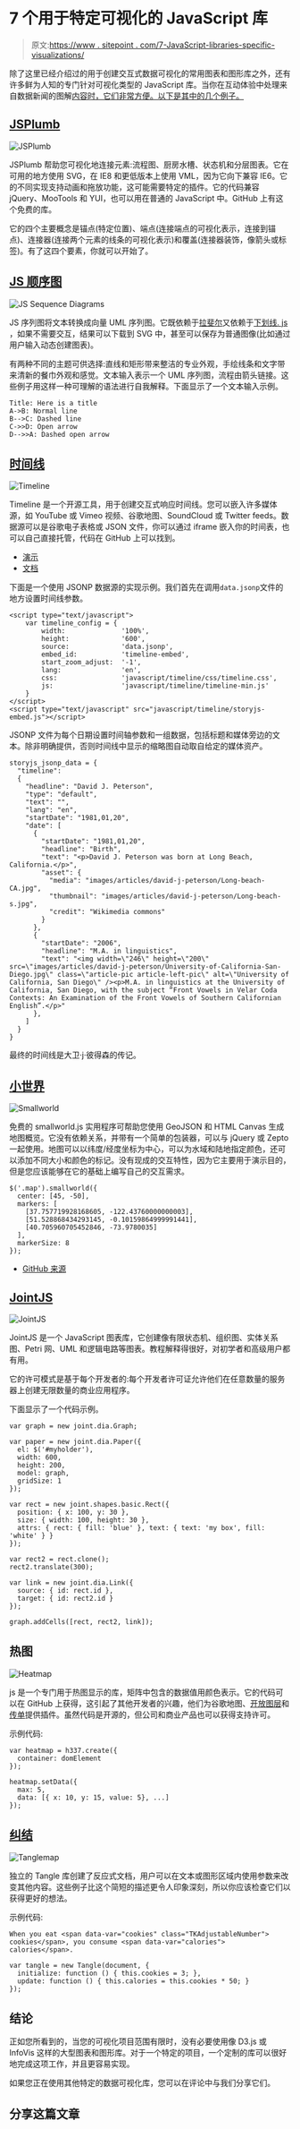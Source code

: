 # 7 个用于特定可视化的 JavaScript 库

> 原文:[https://www . sitepoint . com/7-JavaScript-libraries-specific-visualizations/](https://www.sitepoint.com/7-javascript-libraries-specific-visualizations/)

除了这里已经介绍过的用于创建交互式数据可视化的常用图表和图形库之外，还有许多鲜为人知的专门针对可视化类型的 JavaScript 库。当你在互动体验中处理来自数据新闻的图解[内容时，它们非常方便。以下是其中的几个例子。](https://www.sitepoint.com/generate-content-ideas-data-journalism/)

## [JSPlumb](https://jsplumbtoolkit.com)

![JSPlumb](../Images/ea3cccfc124f480ec0509cbf4de8db94.png "JSPlumb")

JSPlumb 帮助您可视化地连接元素:流程图、厨房水槽、状态机和分层图表。它在可用的地方使用 SVG，在 IE8 和更低版本上使用 VML，因为它向下兼容 IE6。它的不同实现支持动画和拖放功能，这可能需要特定的插件。它的代码兼容 jQuery、MooTools 和 YUI，也可以用在普通的 JavaScript 中。GitHub 上有这个免费的库。

它的四个主要概念是锚点(特定位置)、端点(连接端点的可视化表示，连接到锚点)、连接器(连接两个元素的线条的可视化表示)和覆盖(连接器装饰，像箭头或标签)。有了这四个要素，你就可以开始了。

## [JS 顺序图](http://bramp.github.io/js-sequence-diagrams/)

![JS Sequence Diagrams](../Images/4f1d553cb58cc110e58c3d267ac6be41.png "JS Sequence Diagrams")

JS 序列图将文本转换成向量 UML 序列图。它既依赖于[拉斐尔](http://raphaeljs.com/)又依赖于[下划线. js](http://underscorejs.org/) ，如果不需要交互，结果可以下载到 SVG 中，甚至可以保存为普通图像(比如通过用户输入动态创建图表)。

有两种不同的主题可供选择:直线和矩形带来整洁的专业外观，手绘线条和文字带来清新的餐巾外观和感觉。文本输入表示一个 UML 序列图，流程由箭头链接。这些例子用这样一种可理解的语法进行自我解释。下面显示了一个文本输入示例。

```
Title: Here is a title
A->B: Normal line
B-->C: Dashed line
C->>D: Open arrow
D-->>A: Dashed open arrow
```

## [时间线](http://timeline.knightlab.com)

![Timeline](../Images/0982ef11131ec39fa12417c80fe45cf2.png "Timeline")

Timeline 是一个开源工具，用于创建交互式响应时间线。您可以嵌入许多媒体源，如 YouTube 或 Vimeo 视频、谷歌地图、SoundCloud 或 Twitter feeds。数据源可以是谷歌电子表格或 JSON 文件，你可以通过 iframe 嵌入你的时间表，也可以自己直接托管，代码在 GitHub 上可以找到。

*   [演示](http://timeline.knightlab.com/#examples)
*   [文档](https://github.com/NUKnightLab/TimelineJS)

下面是一个使用 JSONP 数据源的实现示例。我们首先在调用`data.jsonp`文件的地方设置时间线参数。

```
<script type="text/javascript">
    var timeline_config = {
        width:              '100%',
        height:             '600',
        source:             'data.jsonp',
        embed_id:           'timeline-embed',
        start_zoom_adjust:  '-1',
        lang:               'en',
        css:                'javascript/timeline/css/timeline.css',
        js:                 'javascript/timeline/timeline-min.js'
    }
</script>
<script type="text/javascript" src="javascript/timeline/storyjs-embed.js"></script>
```

JSONP 文件为每个日期设置时间轴参数和一组数据，包括标题和媒体旁边的文本。除非明确提供，否则时间线中显示的缩略图自动取自给定的媒体资产。

```
storyjs_jsonp_data = {
  "timeline":
  {
    "headline": "David J. Peterson",
    "type": "default",
    "text": "",
    "lang": "en",
    "startDate": "1981,01,20",
    "date": [
      {
        "startDate": "1981,01,20",
        "headline": "Birth",
        "text": "<p>David J. Peterson was born at Long Beach, California.</p>",
        "asset": {
          "media": "images/articles/david-j-peterson/Long-beach-CA.jpg",
          "thumbnail": "images/articles/david-j-peterson/Long-beach-s.jpg",
          "credit": "Wikimedia commons"
        }
      },
      {
        "startDate": "2006",
        "headline": "M.A. in linguistics",
        "text": "<img width=\"246\" height=\"200\" src=\"images/articles/david-j-peterson/University-of-California-San-Diego.jpg\" class=\"article-pic article-left-pic\" alt=\"University of California, San Diego\" /><p>M.A. in linguistics at the University of California, San Diego, with the subject “Front Vowels in Velar Coda Contexts: An Examination of the Front Vowels of Southern Californian English”.</p>"
      },
    ]
  }
}
```

最终的时间线是大卫·j·彼得森的传记。

## [小世界](http://mikefowler.me/smallworld.js/)

![Smallworld](../Images/349e519e022ca4c7e7cd98652da48061.png "Smallworld")

免费的 smallworld.js 实用程序可帮助您使用 GeoJSON 和 HTML Canvas 生成地图概览。它没有依赖关系，并带有一个简单的包装器，可以与 jQuery 或 Zepto 一起使用。地图可以以纬度/经度坐标为中心，可以为水域和陆地指定颜色，还可以添加不同大小和颜色的标记。没有现成的交互特性，因为它主要用于演示目的，但是您应该能够在它的基础上编写自己的交互需求。

```
$('.map').smallworld({
  center: [45, -50],
  markers: [
    [37.757719928168605, -122.43760000000003],
    [51.528868434293145, -0.10159864999991441],
    [40.705960705452846, -73.9780035]
  ],
  markerSize: 8
});
```

*   [GitHub 来源](https://github.com/mikefowler/smallworld.js)

## [JointJS](http://www.jointjs.com/)

![JointJS](../Images/3dd28b9087760c388f10ae2bbaba2716.png "JointJS")

JointJS 是一个 JavaScript 图表库，它创建像有限状态机、组织图、实体关系图、Petri 网、UML 和逻辑电路等图表。教程解释得很好，对初学者和高级用户都有用。

它的许可模式是基于每个开发者的:每个开发者许可证允许他们在任意数量的服务器上创建无限数量的商业应用程序。

下面显示了一个代码示例。

```
var graph = new joint.dia.Graph;

var paper = new joint.dia.Paper({
  el: $('#myholder'),
  width: 600,
  height: 200,
  model: graph,
  gridSize: 1
});

var rect = new joint.shapes.basic.Rect({
  position: { x: 100, y: 30 },
  size: { width: 100, height: 30 },
  attrs: { rect: { fill: 'blue' }, text: { text: 'my box', fill: 'white' } }
});

var rect2 = rect.clone();
rect2.translate(300);

var link = new joint.dia.Link({
  source: { id: rect.id },
  target: { id: rect2.id }
});

graph.addCells([rect, rect2, link]);
```

## 热图

![Heatmap](../Images/0dcc430c25232c0b82ecfa2c373dd87f.png "Heatmap")

js 是一个专门用于热图显示的库，矩阵中包含的数据值用颜色表示。它的代码可以在 GitHub 上获得，这引起了其他开发者的兴趣，他们为谷歌地图、[开放图层](http://openlayers.org/)和[传单](http://leafletjs.com/)提供插件。虽然代码是开源的，但公司和商业产品也可以获得支持许可。

示例代码:

```
var heatmap = h337.create({
  container: domElement
});

heatmap.setData({
  max: 5,
  data: [{ x: 10, y: 15, value: 5}, ...]
});
```

## [纠结](http://worrydream.com/Tangle/)

![Tanglemap](../Images/2989eefe24db6921f87d6fe92014a6e6.png "Tanglemap")

独立的 Tangle 库创建了反应式文档，用户可以在文本或图形区域内使用参数来改变其他内容。这些例子比这个简短的描述更令人印象深刻，所以你应该检查它们以获得更好的想法。

示例代码:

```
When you eat <span data-var="cookies" class="TKAdjustableNumber"> cookies</span>, you consume <span data-var="calories"> calories</span>.
```

```
var tangle = new Tangle(document, {
  initialize: function () { this.cookies = 3; },
  update: function () { this.calories = this.cookies * 50; }
});
```

## 结论

正如您所看到的，当您的可视化项目范围有限时，没有必要使用像 D3.js 或 InfoVis 这样的大型图表和图形库。对于一个特定的项目，一个定制的库可以很好地完成这项工作，并且更容易实现。

如果您正在使用其他特定的数据可视化库，您可以在评论中与我们分享它们。

## 分享这篇文章
